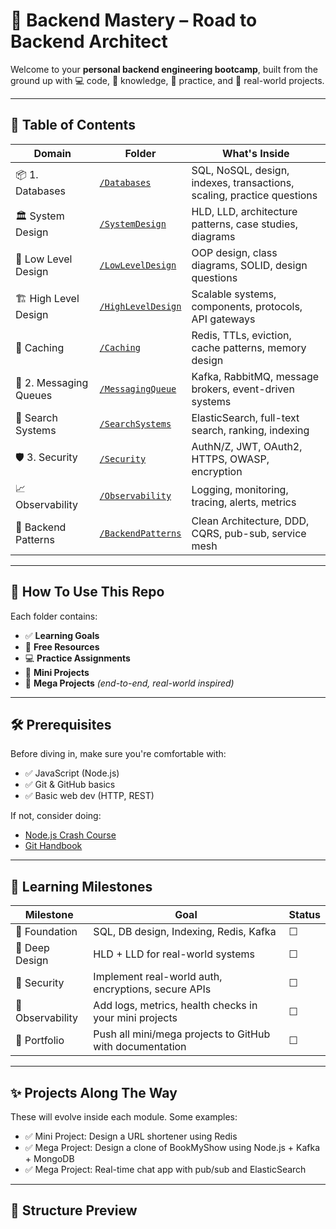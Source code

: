 # 🧠 Backend Mastery – Road to Backend Architect

Welcome to your **personal backend engineering bootcamp**, built from the ground up with 💻 code, 📘 knowledge, 🧪 practice, and 🚀 real-world projects.

---

## 📌 Table of Contents

| Domain              | Folder             | What's Inside |
|---------------------|--------------------|----------------|
| 📦 1. Databases      | [`/Databases`](./Databases)             | SQL, NoSQL, design, indexes, transactions, scaling, practice questions |(done)
| 🏛️ System Design     | [`/SystemDesign`](./SystemDesign)       | HLD, LLD, architecture patterns, case studies, diagrams |
| 🧩 Low Level Design  | [`/LowLevelDesign`](./LowLevelDesign)   | OOP design, class diagrams, SOLID, design questions |
| 🏗️ High Level Design | [`/HighLevelDesign`](./HighLevelDesign) | Scalable systems, components, protocols, API gateways |
| 🚀 Caching           | [`/Caching`](./Caching)                 | Redis, TTLs, eviction, cache patterns, memory design |(done)
| 📨 2. Messaging Queues  | [`/MessagingQueue`](./MessagingQueue)   | Kafka, RabbitMQ, message brokers, event-driven systems |
| 🔎 Search Systems    | [`/SearchSystems`](./SearchSystems)     | ElasticSearch, full-text search, ranking, indexing |(done)
| 🛡️ 3. Security       | [`/Security`](./Security)               | AuthN/Z, JWT, OAuth2, HTTPS, OWASP, encryption |
| 📈 Observability     | [`/Observability`](./Observability)     | Logging, monitoring, tracing, alerts, metrics | (done)
| 🎨 Backend Patterns  | [`/BackendPatterns`](./BackendPatterns) | Clean Architecture, DDD, CQRS, pub-sub, service mesh |

---

## 🧭 How To Use This Repo

Each folder contains:
- ✅ **Learning Goals**
- 📎 **Free Resources**
- 💻 **Practice Assignments**
- 🔧 **Mini Projects**
- 🧪 **Mega Projects** *(end-to-end, real-world inspired)*

---

## 🛠️ Prerequisites

Before diving in, make sure you're comfortable with:
- ✅ JavaScript (Node.js)
- ✅ Git & GitHub basics
- ✅ Basic web dev (HTTP, REST)

If not, consider doing:
- [Node.js Crash Course](https://nodejs.dev/en/learn)
- [Git Handbook](https://guides.github.com/introduction/git-handbook/)

---

## 🚧 Learning Milestones

| Milestone | Goal                                                                 | Status |
|----------|----------------------------------------------------------------------|--------|
| 🧱 Foundation | SQL, DB design, Indexing, Redis, Kafka                             | ☐      |
| 🧠 Deep Design | HLD + LLD for real-world systems                                  | ☐      |
| 🔐 Security    | Implement real-world auth, encryptions, secure APIs              | ☐      |
| 🎯 Observability | Add logs, metrics, health checks in your mini projects         | ☐      |
| 💼 Portfolio   | Push all mini/mega projects to GitHub with documentation         | ☐      |

---

## ✨ Projects Along The Way

These will evolve inside each module. Some examples:

- ✅ Mini Project: Design a URL shortener using Redis
- ✅ Mega Project: Design a clone of BookMyShow using Node.js + Kafka + MongoDB
- ✅ Mega Project: Real-time chat app with pub/sub and ElasticSearch

---

## 📂 Structure Preview

